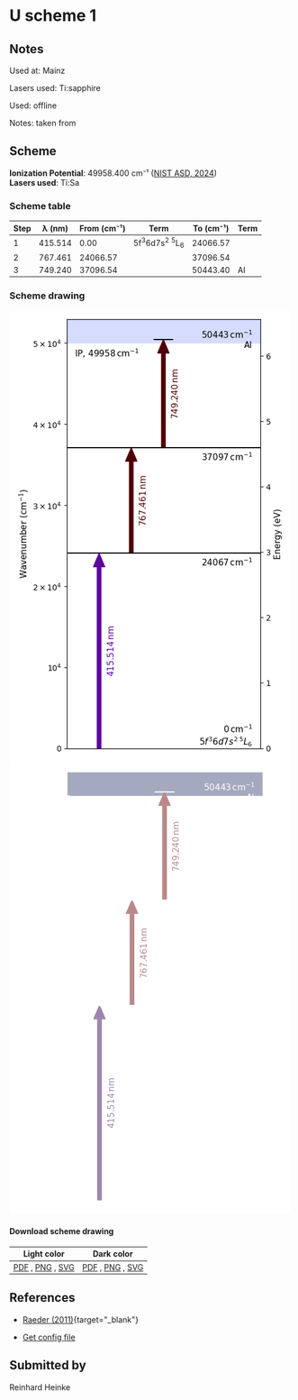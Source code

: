 # U scheme 1

## Notes

Used at: Mainz

Lasers used: Ti:sapphire

Used: offline

Notes: taken from 





## Scheme

**Ionization Potential**: 49958.400 cm⁻¹ ([NIST ASD, 2024](https://www.nist.gov/pml/atomic-spectra-database))  
**Lasers used**: Ti:Sa

### Scheme table

| Step | λ (nm)  | From (cm⁻¹) |                           Term                           | To (cm⁻¹) | Term |
| ---- | ------- | ----------- | -------------------------------------------------------- | --------- | ---- |
| 1    | 415.514 | 0.00        | 5f<sup>3</sup>6d7s<sup>2</sup> <sup>5</sup>L<sub>6</sub> | 24066.57  |      |
| 2    | 767.461 | 24066.57    |                                                          | 37096.54  |      |
| 3    | 749.240 | 37096.54    |                                                          | 50443.40  | AI   |


### Scheme drawing

![u scheme, light mode](u-001/u-001-light.png#only-light)
![u scheme, dark mode](u-001/u-001-dark-web.png#only-dark)

#### Download scheme drawing

|                                         Light color                                         |                                        Dark color                                        |
| ------------------------------------------------------------------------------------------- | ---------------------------------------------------------------------------------------- |
| [PDF](u-001/u-001-light.pdf) , [PNG](u-001/u-001-light.png) , [SVG](u-001/u-001-light.svg)  | [PDF](u-001/u-001-dark.pdf) , [PNG](u-001/u-001-dark.png) , [SVG](u-001/u-001-dark.svg)  |


## References

  - [Raeder (2011)](https://doi.org/10.25358/openscience-4788){target="_blank"}

  - [Get config file](https://github.com/RIMS-Code/rims-code.github.io/blob/main/db/u-001.json)



## Submitted by

Reinhard Heinke

